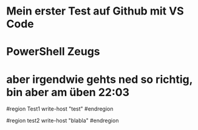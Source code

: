 # Mein erster Test auf Github mit VS Code
# PowerShell Zeugs
# aber irgendwie gehts ned so richtig, bin aber am üben 22:03

#region Test1
write-host "test"
#endregion

#region test2
write-host "blabla"
#endregion
